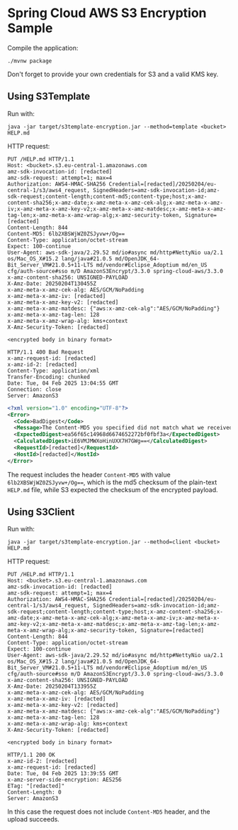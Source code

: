 # Spring Cloud AWS S3 Encryption Sample

Compile the application:

```shell
./mvnw package
```

Don't forget to provide your own credentials for S3 and a valid KMS key.

## Using S3Template

Run with:

```shell
java -jar target/s3template-encryption.jar --method=template <bucket> HELP.md
```

HTTP request:

```http request
PUT /HELP.md HTTP/1.1
Host: <bucket>.s3.eu-central-1.amazonaws.com
amz-sdk-invocation-id: [redacted]
amz-sdk-request: attempt=1; max=4
Authorization: AWS4-HMAC-SHA256 Credential=[redacted]/20250204/eu-central-1/s3/aws4_request, SignedHeaders=amz-sdk-invocation-id;amz-sdk-request;content-length;content-md5;content-type;host;x-amz-content-sha256;x-amz-date;x-amz-meta-x-amz-cek-alg;x-amz-meta-x-amz-iv;x-amz-meta-x-amz-key-v2;x-amz-meta-x-amz-matdesc;x-amz-meta-x-amz-tag-len;x-amz-meta-x-amz-wrap-alg;x-amz-security-token, Signature=[redacted]
Content-Length: 844
Content-MD5: 6lb2XBSWjWZ0ZSJyvw+/Og==
Content-Type: application/octet-stream
Expect: 100-continue
User-Agent: aws-sdk-java/2.29.52 md/io#async md/http#NettyNio ua/2.1 os/Mac_OS_X#15.2 lang/java#21.0.5 md/OpenJDK_64-Bit_Server_VM#21.0.5+11-LTS md/vendor#Eclipse_Adoptium md/en_US cfg/auth-source#sso m/D AmazonS3Encrypt/3.3.0 spring-cloud-aws/3.3.0
x-amz-content-sha256: UNSIGNED-PAYLOAD
X-Amz-Date: 20250204T130455Z
x-amz-meta-x-amz-cek-alg: AES/GCM/NoPadding
x-amz-meta-x-amz-iv: [redacted]
x-amz-meta-x-amz-key-v2: [redacted]
x-amz-meta-x-amz-matdesc: {"aws:x-amz-cek-alg":"AES/GCM/NoPadding"}
x-amz-meta-x-amz-tag-len: 128
x-amz-meta-x-amz-wrap-alg: kms+context
X-Amz-Security-Token: [redacted]

<encrypted body in binary format>
```

```http response
HTTP/1.1 400 Bad Request
x-amz-request-id: [redacted]
x-amz-id-2: [redacted]
Content-Type: application/xml
Transfer-Encoding: chunked
Date: Tue, 04 Feb 2025 13:04:55 GMT
Connection: close
Server: AmazonS3
```

```xml
<?xml version="1.0" encoding="UTF-8"?>
<Error>
  <Code>BadDigest</Code>
  <Message>The Content-MD5 you specified did not match what we received.</Message>
  <ExpectedDigest>ea56f65c14968d6674652272bf0fbf3a</ExpectedDigest>
  <CalculatedDigest>iE6VMJMWXoHinUXX7H7GWg==</CalculatedDigest>
  <RequestId>[redacted]</RequestId>
  <HostId>[redacted]</HostId>
</Error>
```

The request includes the header `Content-MD5` with value `6lb2XBSWjWZ0ZSJyvw+/Og==`, which is the md5 checksum of the plain-text `HELP.md` file, while S3 expected the checksum of the encrypted payload.

## Using S3Client

Run with:

```shell
java -jar target/s3template-encryption.jar --method=client <bucket> HELP.md
```

HTTP request:

```http request
PUT /HELP.md HTTP/1.1
Host: <bucket>.s3.eu-central-1.amazonaws.com
amz-sdk-invocation-id: [redacted]
amz-sdk-request: attempt=1; max=4
Authorization: AWS4-HMAC-SHA256 Credential=[redacted]/20250204/eu-central-1/s3/aws4_request, SignedHeaders=amz-sdk-invocation-id;amz-sdk-request;content-length;content-type;host;x-amz-content-sha256;x-amz-date;x-amz-meta-x-amz-cek-alg;x-amz-meta-x-amz-iv;x-amz-meta-x-amz-key-v2;x-amz-meta-x-amz-matdesc;x-amz-meta-x-amz-tag-len;x-amz-meta-x-amz-wrap-alg;x-amz-security-token, Signature=[redacted]
Content-Length: 844
Content-Type: application/octet-stream
Expect: 100-continue
User-Agent: aws-sdk-java/2.29.52 md/io#async md/http#NettyNio ua/2.1 os/Mac_OS_X#15.2 lang/java#21.0.5 md/OpenJDK_64-Bit_Server_VM#21.0.5+11-LTS md/vendor#Eclipse_Adoptium md/en_US cfg/auth-source#sso m/D AmazonS3Encrypt/3.3.0 spring-cloud-aws/3.3.0
x-amz-content-sha256: UNSIGNED-PAYLOAD
X-Amz-Date: 20250204T133955Z
x-amz-meta-x-amz-cek-alg: AES/GCM/NoPadding
x-amz-meta-x-amz-iv: [redacted]
x-amz-meta-x-amz-key-v2: [redacted]
x-amz-meta-x-amz-matdesc: {"aws:x-amz-cek-alg":"AES/GCM/NoPadding"}
x-amz-meta-x-amz-tag-len: 128
x-amz-meta-x-amz-wrap-alg: kms+context
X-Amz-Security-Token: [redacted]

<encrypted body in binary format>
```

```http response
HTTP/1.1 200 OK
x-amz-id-2: [redacted]
x-amz-request-id: [redacted]
Date: Tue, 04 Feb 2025 13:39:55 GMT
x-amz-server-side-encryption: AES256
ETag: "[redacted]"
Content-Length: 0
Server: AmazonS3
```

In this case the request does not include `Content-MD5` header, and the upload succeeds.
